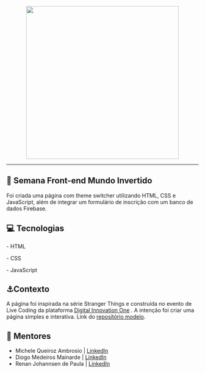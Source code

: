 <p align="center">
    <img width="400" src="https://micheleambrosio.github.io/semana-frontend-mundo-invertido/assets/images/banner/logo.svg">
</p>

__________

## 🤟 Semana Front-end Mundo Invertido

Foi criada uma página com theme switcher utilizando HTML, CSS e JavaScript, além de integrar um formulário de inscrição com um banco de dados Firebase.

## 💻 Tecnologias

\- HTML

\- CSS

\- JavaScript

## ⚓Contexto

A página foi inspirada na série Stranger Things e construída no evento de Live Coding da plataforma [Digital Innovation One](https://www.dio.me) . A intenção foi criar uma página simples e interativa. Link do [repositório modelo](https://github.com/digitalinnovationone/semana-frontend-mundo-invertido/tree/feature/projeto-completo).

## 💢 Mentores

- Michele Queiroz Ambrosio | [LinkedIn](https://www.linkedin.com/in/michele-ambrosio-a4899661/)
- Diogo Medeiros Mainarde |  [LinkedIn](https://www.linkedin.com/in/diogomainardes/)
- Renan Johannsen de Paula | [LinkedIn](https://www.linkedin.com/in/renanjpaula/)

